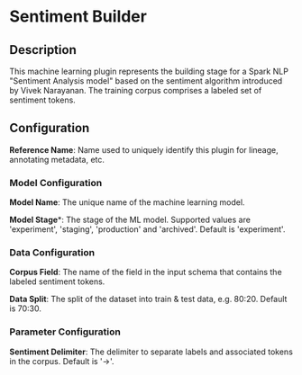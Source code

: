 
# Sentiment Builder

## Description
This machine learning plugin represents the building stage for a Spark NLP "Sentiment Analysis model" based 
on the sentiment algorithm introduced by Vivek Narayanan. The training corpus comprises a labeled set of 
sentiment tokens.

## Configuration
**Reference Name**: Name used to uniquely identify this plugin for lineage, annotating metadata, etc.

### Model Configuration
**Model Name**: The unique name of the machine learning model.

**Model Stage***: The stage of the ML model. Supported values are 'experiment', 'staging', 'production'
and 'archived'. Default is 'experiment'.

### Data Configuration
**Corpus Field**: The name of the field in the input schema that contains the labeled sentiment tokens.

**Data Split**: The split of the dataset into train & test data, e.g. 80:20. Default is 70:30.

### Parameter Configuration
**Sentiment Delimiter**: The delimiter to separate labels and associated tokens in the corpus. 
Default is '->'.
